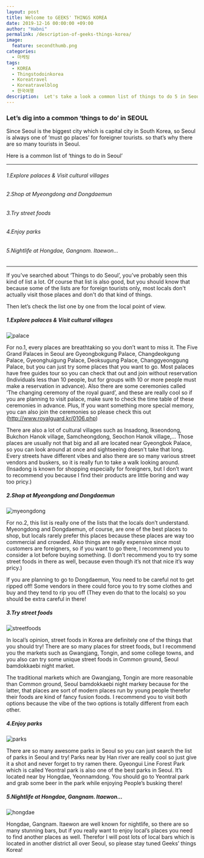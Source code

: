 ```yaml
---
layout: post
title: Welcome to GEEKS' THINGS KOREA
date: 2019-12-16 00:00:00 +09:00
author: "Habni"
permalink: /description-of-geeks-things-korea/
image:
  feature: secondthumb.png
categories:
  - 마케팅
tags:
  - KOREA
  - Thingstodoinkorea
  - Koreatravel
  - Koreatravelblog
  - 한국여행
description:  Let's take a look a common list of things to do 5 in Seoul from almost everywhere and see how local think about this lists.
---
```


### Let’s dig into a common ‘things to do’ in SEOUL

 Since Seoul is the biggest city which is capital city in South Korea, so Seoul is always one of  ‘must go places’ for foreigner tourists. so that’s why there are so many tourists in Seoul.

Here is a common list of ‘things to do in Seoul’ 

<hr/>

###### 1.Explore palaces & Visit cultural villages

###### 2.Shop at Myeongdong and Dongdaemun

###### 3.Try street foods

###### 4.Enjoy parks

###### 5.Nightlife at Hongdae, Gangnam. Itaewon…

<hr/>

 If you've searched about ‘Things to do Seoul’, you’ve probably seen this kind of list a lot.
Of course that list is also good, but you should know that because some of the lists are for foreign tourists only, most locals don't actually visit those places and don't do that kind of things.

Then let’s check the list one by one from the local point of view.

##### 1.Explore palaces & Visit cultural villages

 ![palace](img/post/02/palace.png)

 For no.1, every places are breathtaking so you don’t want to miss it. The Five Grand Palaces in Seoul are Gyeongbokgung Palace, Changdeokgung Palace, Gyeonghuigung Palace, Deoksugung Palace, Changgyeonggung Palace, but you can just try some places that you want to go.
Most palaces have free guides tour so you can check that out and join without reservation (Individuals less than 10 people, but for groups with 10 or more people must make a reservation in advance).
 Also there are some ceremonies called ‘The changing ceremony of the royal guard’, and these are really cool so if you are planning to visit palace, make sure to check the time table of these ceremonies in advance. Plus, If you want something more special memory, you can also join the ceremonies so please check this out (http://www.royalguard.kr/0106.php)

 There are also a lot of cultural villages such as Insadong, Ikseondong, Bukchon Hanok village, Samcheongdong, Seochon Hanok village,… Those places are usually not that big and all are located near Gyeongbok Palace, so you can look around at once and sightseeing doesn't take that long. Every streets have different vibes and also there are so many various street vendors and buskers, so it is really fun to take a walk looking around.
(Insadong is known for shopping especially for foreigners, but I don’t want to recommend you because I find their products are little boring and way too pricy.)

##### 2.Shop at Myeongdong and Dongdaemun

 ![myeongdong](img/post/02/myeongdong.jpg)

 For no.2, this list is really one of the lists that the locals don’t understand. Myeongdong and Dongdaemun, of course, are one of the best places to shop, but locals rarely prefer this places because these places are way too commercial and crowded. Also things are really expensive since most customers are foreigners, so if you want to go there, I recommend you to consider a lot before buying something. (I don’t recommend you to try some street foods in there as well, because even though it’s not that nice it’s way pricy.) 

 If you are planning to go to Dongdaemun, You need to be careful not to get ripped off! Some vendors in there could force you to try some clothes and buy and they tend to rip you off (They even do that to the locals) so you should be extra careful in there!

##### 3.Try street foods

 ![streetfoods](img/post/02/streetfood.png)

 In local’s opinion, street foods in Korea are definitely one of the things that you should try! There are so many places for street foods, but I recommend you the markets such as Gwangjang, Tongin, and some college towns, and you also can try some unique street foods in Common ground, Seoul bamdokkaebi night market.

 The traditional markets which are Gwangjang, Tongin are more reasonable than Common ground, Seoul bamdokkaebi night markey because for the latter, that places are sort of modern places run by young people therefor their foods are kind of fancy fusion foods.
I recommend you to visit both options because the vibe of the two options is totally different from each other.

##### 4.Enjoy parks

 ![parks](img/post/02/park.png)

 There are so many awesome parks in Seoul so you can just search the list of parks in Seoul and try! Parks near by Han river are really cool so just give it a shot and never forget to try ramen there. Gyeongui Line Forest Park which is called Yeontral park is also one of the best parks in Seoul. It’s located near by Hongdae, Yeonnamdong. You should go to Yeontral park and grab some beer in the park while enjoying People’s busking there!

##### 5.Nightlife at Hongdae, Gangnam. Itaewon…

  ![hongdae](img/post/02/hongdae.png)

 Hongdae, Gangnam. Itaewon are well known for nightlife, so there are so many stunning bars, but if you really want to enjoy local’s places you need to find another places as well. Therefor I will post lots of local bars which is located in another district all over Seoul, so please stay tuned Geeks’ things Korea!
